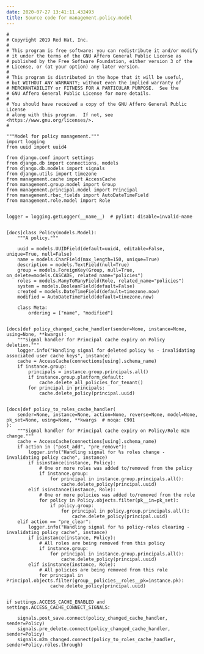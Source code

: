```yaml
---
date: 2020-07-27 13:41:11.432493
title: Source code for management.policy.model
---
```


<div class="highlight">

    #
    # Copyright 2019 Red Hat, Inc.
    #
    # This program is free software: you can redistribute it and/or modify
    # it under the terms of the GNU Affero General Public License as
    # published by the Free Software Foundation, either version 3 of the
    # License, or (at your option) any later version.
    #
    # This program is distributed in the hope that it will be useful,
    # but WITHOUT ANY WARRANTY; without even the implied warranty of
    # MERCHANTABILITY or FITNESS FOR A PARTICULAR PURPOSE.  See the
    # GNU Affero General Public License for more details.
    #
    # You should have received a copy of the GNU Affero General Public License
    # along with this program.  If not, see <https://www.gnu.org/licenses/>.
    #
    
    """Model for policy management."""
    import logging
    from uuid import uuid4
    
    from django.conf import settings
    from django.db import connections, models
    from django.db.models import signals
    from django.utils import timezone
    from management.cache import AccessCache
    from management.group.model import Group
    from management.principal.model import Principal
    from management.rbac_fields import AutoDateTimeField
    from management.role.model import Role
    
    
    logger = logging.getLogger(__name__)  # pylint: disable=invalid-name
    
    
    [docs]class Policy(models.Model):
        """A policy."""
    
        uuid = models.UUIDField(default=uuid4, editable=False, unique=True, null=False)
        name = models.CharField(max_length=150, unique=True)
        description = models.TextField(null=True)
        group = models.ForeignKey(Group, null=True, on_delete=models.CASCADE, related_name="policies")
        roles = models.ManyToManyField(Role, related_name="policies")
        system = models.BooleanField(default=False)
        created = models.DateTimeField(default=timezone.now)
        modified = AutoDateTimeField(default=timezone.now)
    
        class Meta:
            ordering = ["name", "modified"]
    
    
    [docs]def policy_changed_cache_handler(sender=None, instance=None, using=None, **kwargs):
        """Signal handler for Principal cache expiry on Policy deletion."""
        logger.info("Handling signal for deleted policy %s - invalidating associated user cache keys", instance)
        cache = AccessCache(connections[using].schema_name)
        if instance.group:
            principals = instance.group.principals.all()
            if instance.group.platform_default:
                cache.delete_all_policies_for_tenant()
            for principal in principals:
                cache.delete_policy(principal.uuid)
    
    
    [docs]def policy_to_roles_cache_handler(
        sender=None, instance=None, action=None, reverse=None, model=None, pk_set=None, using=None, **kwargs  # noqa: C901
    ):
        """Signal handler for Principal cache expiry on Policy/Role m2m change."""
        cache = AccessCache(connections[using].schema_name)
        if action in ("post_add", "pre_remove"):
            logger.info("Handling signal for %s roles change - invalidating policy cache", instance)
            if isinstance(instance, Policy):
                # One or more roles was added to/removed from the policy
                if instance.group:
                    for principal in instance.group.principals.all():
                        cache.delete_policy(principal.uuid)
            elif isinstance(instance, Role):
                # One or more policies was added to/removed from the role
                for policy in Policy.objects.filter(pk__in=pk_set):
                    if policy.group:
                        for principal in policy.group.principals.all():
                            cache.delete_policy(principal.uuid)
        elif action == "pre_clear":
            logger.info("Handling signal for %s policy-roles clearing - invalidating policy cache", instance)
            if isinstance(instance, Policy):
                # All roles are being removed from this policy
                if instance.group:
                    for principal in instance.group.principals.all():
                        cache.delete_policy(principal.uuid)
            elif isinstance(instance, Role):
                # All policies are being removed from this role
                for principal in Principal.objects.filter(group__policies__roles__pk=instance.pk):
                    cache.delete_policy(principal.uuid)
    
    
    if settings.ACCESS_CACHE_ENABLED and settings.ACCESS_CACHE_CONNECT_SIGNALS:
    
        signals.post_save.connect(policy_changed_cache_handler, sender=Policy)
        signals.pre_delete.connect(policy_changed_cache_handler, sender=Policy)
        signals.m2m_changed.connect(policy_to_roles_cache_handler, sender=Policy.roles.through)

</div>
